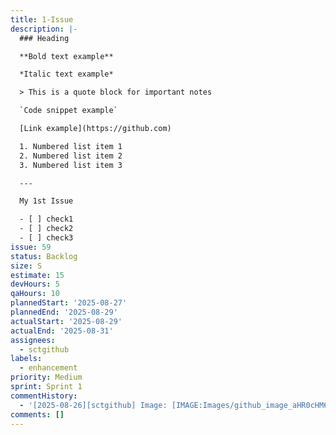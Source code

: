 ```yaml
---
title: 1-Issue
description: |-
  ### Heading

  **Bold text example**

  *Italic text example*

  > This is a quote block for important notes

  `Code snippet example`

  [Link example](https://github.com)

  1. Numbered list item 1
  2. Numbered list item 2
  3. Numbered list item 3

  ---

  My 1st Issue

  - [ ] check1
  - [ ] check2
  - [ ] check3
issue: 59
status: Backlog
size: S
estimate: 15
devHours: 5
qaHours: 10
plannedStart: '2025-08-27'
plannedEnd: '2025-08-29'
actualStart: '2025-08-29'
actualEnd: '2025-08-31'
assignees:
  - sctgithub
labels:
  - enhancement
priority: Medium
sprint: Sprint 1
commentHistory:
  - '[2025-08-26][sctgithub] Image: [IMAGE:Images/github_image_aHR0cHM6.png]'
comments: []
---
```


